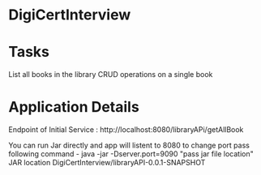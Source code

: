# DigiCertInterview
# Tasks 
List all books in the library
CRUD operations on a single book

# Application Details
Endpoint of Initial Service : http://localhost:8080/libraryAPi/getAllBook


You can run Jar directly and app will listent to 8080 to change port pass following command
	- java -jar -Dserver.port=9090 "pass jar file location"
JAR location DigiCertInterview/libraryAPI-0.0.1-SNAPSHOT
